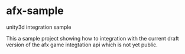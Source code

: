 # afx-sample
unity3d integration sample

This a sample project showing how to integration with the current draft version of the afx game integtation api which is not yet public.
